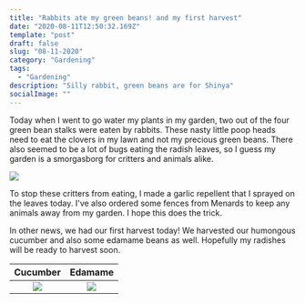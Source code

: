 ```yaml
---
title: "Rabbits ate my green beans! and my first harvest"
date: "2020-08-11T12:50:32.169Z"
template: "post"
draft: false
slug: "08-11-2020"
category: "Gardening"
tags:
  - "Gardening"
description: "Silly rabbit, green beans are for Shinya"
socialImage: ""
---
```


Today when I went to go water my plants in my garden, two out of the four green bean stalks were eaten by rabbits. These nasty little poop heads need to eat the clovers in my lawn and not my precious green beans. There also seemed to be a lot of bugs eating the radish leaves, so I guess my garden is a smorgasborg for critters and animals alike. 

![](/media/08-11-2020-1.JPG)


To stop these critters from eating, I made a garlic repellent that I sprayed on the leaves today. I've also ordered some fences from Menards to keep any animals away from my garden. I hope this does the trick.

In other news, we had our first harvest today! We harvested our humongous cucumber and also some edamame beans as well. Hopefully my radishes will be ready to harvest soon.

Cucumber            |  Edamame
:-------------------------:|:-------------------------:
![](/media/08-11-2020-2.JPG)  |  ![](/media/08-11-2020-3.JPG)





